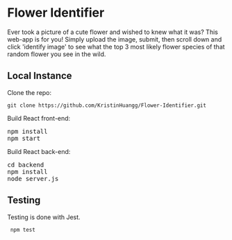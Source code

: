 # Flower Identifier

Ever took a picture of a cute flower and wished to knew what it was? This web-app is for you! Simply upload the image, submit, then scroll down and click 'identify image' to see what the top 3 most likely flower species of that random flower you see in the wild.

## Local Instance

Clone the repo:

` git clone https://github.com/KristinHuangg/Flower-Identifier.git `


Build React front-end:

<pre>
npm install
npm start
</pre>

Build React back-end:

<pre>
cd backend
npm install
node server.js
</pre>

## Testing

Testing is done with Jest.

` npm test`
